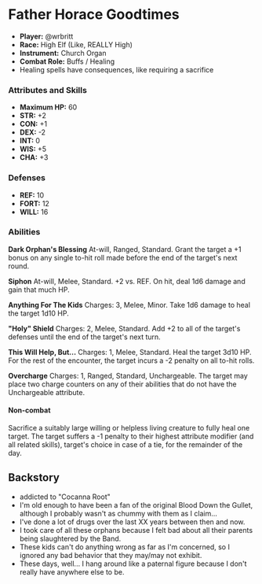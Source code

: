 # Father Horace Goodtimes

 * **Player:** @wrbritt
 * **Race:** High Elf (Like, REALLY High)
 * **Instrument:** Church Organ
 * **Combat Role:** Buffs / Healing
 * Healing spells have consequences, like requiring a sacrifice

### Attributes and Skills

 * **Maximum HP:** 60
 * **STR:** +2
 * **CON:** +1
 * **DEX:** -2
 * **INT:** 0
 * **WIS:** +5
 * **CHA:** +3

### Defenses

 * **REF:** 10
 * **FORT:** 12
 * **WILL:** 16

### Abilities

**Dark Orphan's Blessing** At-will, Ranged, Standard. Grant the target a +1 bonus on any single to-hit roll made before the end of the target's next round.

**Siphon** At-will, Melee, Standard. +2 vs. REF. On hit, deal 1d6 damage and gain that much HP.

**Anything For The Kids** Charges: 3, Melee, Minor. Take 1d6 damage to heal the target 1d10 HP.

**"Holy" Shield** Charges: 2, Melee, Standard. Add +2 to all of the target's defenses until the end of the target's next turn.

**This Will Help, But...** Charges: 1, Melee, Standard. Heal the target 3d10 HP. For the rest of the encounter, the target incurs a -2 penalty on all to-hit rolls.

**Overcharge** Charges: 1, Ranged, Standard, Unchargeable. The target may place two charge counters on any of their abilities that do not have the Unchargeable attribute.

#### Non-combat

Sacrifice a suitably large willing or helpless living creature to fully heal one target. The target suffers a -1 penalty to their highest attribute modifier (and all related skills), target's choice in case of a tie, for the remainder of the day.

## Backstory

 * addicted to "Cocanna Root"
 * I'm old enough to have been a fan of the original Blood Down the Gullet, although I probably wasn't as chummy with them as I claim...
 * I've done a lot of drugs over the last XX years between then and now.
 * I took care of all these orphans because I felt bad about all their parents being slaughtered by the Band.
 * These kids can't do anything wrong as far as I'm concerned, so I ignored any bad behavior that they may/may not exhibit.
 * These days, well... I hang around like a paternal figure because I don't really have anywhere else to be.
